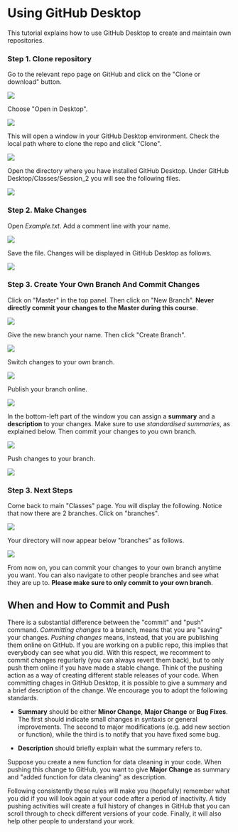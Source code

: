 # Using GitHub Desktop
This tutorial explains how to use GitHub Desktop to create and maintain own repositories. 

### Step 1. Clone repository
Go to the relevant repo page on GitHub and click on the "Clone or download" button.

![](images/step1.png)

Choose "Open in Desktop".

![](images/step1.A.png)

This will open a window in your GitHub Desktop environment. Check the local path where to clone the repo and click "Clone".

![](images/step1.B.png)

Open the directory where you have installed GitHub Desktop. Under GitHub Desktop/Classes/Session_2 you will see the following files. 

![](images/step1.C.png)

### Step 2. Make Changes
Open *Example.txt*. Add a comment line with your name.

![](images/step2.png)

Save the file. Changes will be displayed in GitHub Desktop as follows.

![](images/step2.A.png)

### Step 3. Create Your Own Branch And Commit Changes
Click on "Master" in the top panel. Then click on "New Branch". **Never directly commit your changes to the Master during this course**.

![](images/step2.B.png)

Give the new branch your name. Then click "Create Branch".

![](images/step2.C.png)

Switch changes to your own branch. 

![](images/step2.D.png)

Publish your branch online.

![](images/step2.E.png)

In the bottom-left part of the window you can assign a **summary** and a **description** to your changes. Make sure to use *standardised summaries*, as explained below. Then commit your changes to you own branch.

![](images/step2.F.png)

Push changes to your branch.

![](images/step2.G.png)


### Step 3. Next Steps
Come back to main "Classes" page. You will display the following. Notice that now there are 2 branches. Click on "branches".

![](images/step3.png)

Your directory will now appear below "branches" as follows.

![](images/step3.A.png)

From now on, you can commit your changes to your own branch anytime you want. You can also navigate to other people branches and see what they are up to. **Please make sure to only commit to your own branch**.

## When and How to Commit and Push
There is a substantial difference between the "commit" and "push" command. *Committing changes* to a branch, means that you are "saving" your changes. *Pushing changes* means, instead, that you are publishing them online on GitHub. If you are working on a public repo, this implies that everybody can see what you did. With this respect, we recomment to commit changes regurlarly (you can always revert them back), but to only push them online if you have made a stable change. Think of the pushing action as a way of creating different stable releases of your code. When committing chages in GitHub Desktop, it is possible to give a summary and a brief description of the change. We encourage you to adopt the following standards.

- **Summary** should be either **Minor Change**, **Major Change** or **Bug Fixes**. The first should indicate small changes in syntaxis or general improvements. The second to major modifications (e.g. add new section or function), while the third is to notify that you have fixed some bug.

- **Description** should briefly explain what the summary refers to. 

Suppose you create a new function for data cleaning in your code. When pushing this change to GitHub, you want to give **Major Change** as summary and "added function for data cleaning" as description.

Following consistently these rules will make you (hopefully) remember what you did if you will look again at your code after a period of inactivity. A tidy pushing activities will create a full history of changes in GitHub that you can scroll through to check different versions of your code. Finally, it will also help other people to understand your work. 

